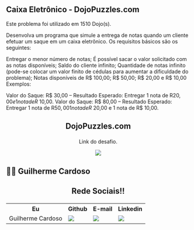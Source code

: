 ##  Caixa Eletrônico - DojoPuzzles.com

Este problema foi utilizado em 1510 Dojo(s).

Desenvolva um programa que simule a entrega de notas quando um cliente efetuar um saque em um caixa eletrônico. Os requisitos básicos são os seguintes:

Entregar o menor número de notas;
É possível sacar o valor solicitado com as notas disponíveis;
Saldo do cliente infinito;
Quantidade de notas infinito (pode-se colocar um valor finito de cédulas para aumentar a dificuldade do problema);
Notas disponíveis de R$ 100,00; R$ 50,00; R$ 20,00 e R$ 10,00
Exemplos:

Valor do Saque: R$ 30,00 – Resultado Esperado: Entregar 1 nota de R$20,00 e 1 nota de R$ 10,00.
Valor do Saque: R$ 80,00 – Resultado Esperado: Entregar 1 nota de R$50,00 1 nota de R$ 20,00 e 1 nota de R$ 10,00.
<br>

## <p align="center"> DojoPuzzles.com</p>
<p align="center">Link do desafio.</p>
<p align="center"><a href="https://dojopuzzles.com/problems/caixa-eletronico/"> <img src="https://img.shields.io/badge/C%23-239120?style=for-the-badge&logo=c-sharp&logoColor=white" /> </a></p>


 ## 👨‍💻 Guilherme Cardoso
## <p align="center"> Rede Sociais!!</p>
<table align="center">
  <tr>
    <th>Eu</th>
    <th>Github</th>
    <th>E-mail</th>
    <th>Linkedin</th>
  </tr>
  <tr>
    <td>Guilherme Cardoso</td>
    <td> <a href="https://github.com/Cardoso-Diniz"> <img src="https://img.shields.io/badge/GitHub-100000?style=for-the-badge&logo=github&logoColor=white" /> </a> </td>
    <td><a href="mailto:guicardosodiniz123@gmail.com"> <img src="https://img.shields.io/badge/Gmail-D14836?style=for-the-badge&logo=gmail&logoColor=white" /> </a></td>
    <td><a href="https://www.linkedin.com/in/guilherme-cardoso-diniz-42463323b/"> <img src="https://img.shields.io/badge/LinkedIn-0077B5?style=for-the-badge&logo=linkedin&logoColor=white" /> </a></td>
  </tr>
</table>

